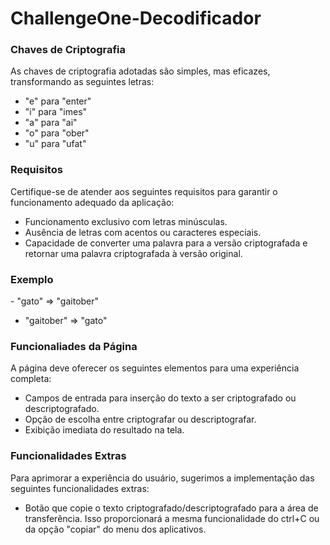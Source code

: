 # ChallengeOne-Decodificador

<h3>Chaves de Criptografia</h3>
As chaves de criptografia adotadas são simples, mas eficazes, transformando as seguintes letras:

- "e" para "enter"
- "i" para "imes"
- "a" para "ai"
- "o" para "ober"
- "u" para "ufat"

<h3>Requisitos</h3>
Certifique-se de atender aos seguintes requisitos para garantir o funcionamento adequado da aplicação:

- Funcionamento exclusivo com letras minúsculas.
- Ausência de letras com acentos ou caracteres especiais.
- Capacidade de converter uma palavra para a versão criptografada e retornar uma palavra criptografada à versão original.

<h3>Exemplo</h3>
- "gato" => "gaitober"

-  "gaitober" => "gato"

<h3>Funcionaliades da Página</h3>
A página deve oferecer os seguintes elementos para uma experiência completa:

- Campos de entrada para inserção do texto a ser criptografado ou descriptografado.
- Opção de escolha entre criptografar ou descriptografar.
- Exibição imediata do resultado na tela.

<h3>Funcionalidades Extras</h3>
Para aprimorar a experiência do usuário, sugerimos a implementação das seguintes funcionalidades extras:

- Botão que copie o texto criptografado/descriptografado para a área de transferência. Isso proporcionará a mesma funcionalidade do ctrl+C ou da opção "copiar" do menu dos aplicativos.
